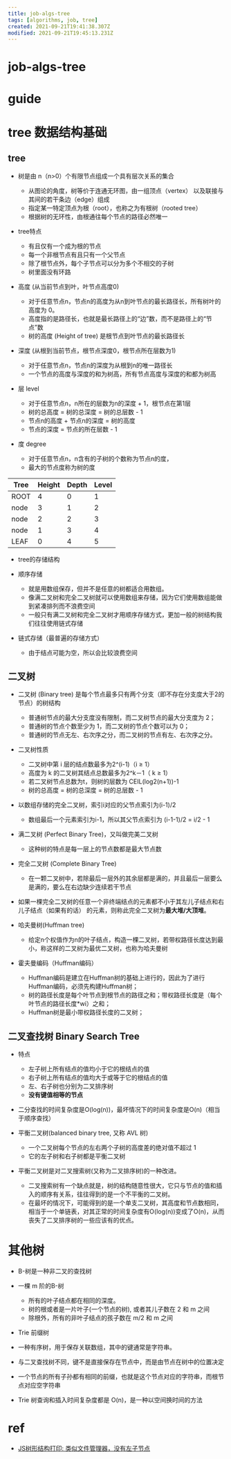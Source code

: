 ```yaml
---
title: job-algs-tree
tags: [algorithms, job, tree]
created: 2021-09-21T19:41:38.307Z
modified: 2021-09-21T19:45:13.231Z
---
```


# job-algs-tree

# guide

# tree 数据结构基础

## tree

- 树是由 n（n>0）个有限节点组成一个具有层次关系的集合
  - 从图论的角度，树等价于连通无环图，由一组顶点（vertex） 以及联接与其间的若干条边（edge）组成
  - 指定某一特定顶点为根（root），也称之为有根树（rooted tree）
  - 根据树的无环性，由根通往每个节点的路径必然唯一

- tree特点
  - 有且仅有一个成为根的节点
  - 每一个非根节点有且只有一个父节点
  - 除了根节点外，每个子节点可以分为多个不相交的子树
  - 树里面没有环路

- 高度 (从当前节点到叶，叶节点高度0)
  - 对于任意节点n，节点n的高度为从n到叶节点的最长路径长，所有树叶的高度为 0。
  - 高度指的是路径长，也就是最长路径上的“边”数，而不是路径上的“节点”数
  - 树的高度 (Height of tree) 是根节点到叶节点的最长路径长
- 深度 (从根到当前节点，根节点深度0，根节点所在层数为1)
  - 对于任意节点n，节点n的深度为从根到n的唯一路径长
  - 一个节点的高度与深度的和为树高，所有节点高度与深度的和都为树高
- 层 level
  - 对于任意节点n，n所在的层数为n的深度 + 1，根节点在第1层
  - 树的总高度 = 树的总深度 = 树的总层数 - 1
  - 节点n的高度 + 节点n的深度 = 树的高度
  - 节点的深度 = 节点的所在层数 - 1
- 度 degree
  - 对于任意节点n，n含有的子树的个数称为节点n的度，
  - 最大的节点度称为树的度

Tree |Height|Depth|Level
-----|-----|-----|-----
 ROOT|  4  |  0  |  1
 node|  3  |  1  |  2
 node|  2  |  2  |  3
 node|  1  |  3  |  4
 LEAF|  0  |  4  |  5

- tree的存储结构
- 顺序存储
  - 就是用数组保存，但并不是任意的树都适合用数组。
  - 像满二叉树和完全二叉树就可以使用数组来存储，因为它们使用数组能做到紧凑排列而不浪费空间
  - 一般只有满二叉树和完全二叉树才用顺序存储方式，更加一般的树结构我们往往使用链式存储

- 链式存储（最普遍的存储方式）
  - 由于结点可能为空，所以会比较浪费空间

## 二叉树

- 二叉树 (Binary tree) 是每个节点最多只有两个分支（即不存在分支度大于2的节点）的树结构
  - 普通树节点的最大分支度没有限制，而二叉树节点的最大分支度为 2；
  - 普通树的节点个数至少为 1，而二叉树的节点个数可以为 0；
  - 普通树的节点无左、右次序之分，而二叉树的节点有左、右次序之分。

- 二叉树性质
  - 二叉树中第 i 层的结点数最多为2^(i-1)（i ≥ 1）
  - 高度为 k 的二叉树其结点总数最多为2^k－1（ k ≥ 1）
  - 若二叉树节点总数为t，则树的层数为 CEIL(log2(n+1))-1
  - 树的总高度 = 树的总深度 = 树的总层数 - 1

- 以数组存储的完全二叉树，索引i对应的父节点索引为(i-1)/2
  - 数组最后一个元素索引为i-1，所以其父节点索引为 (i-1-1)/2 = i/2 - 1

- 满二叉树 (Perfect Binary Tree)，又叫做完美二叉树
  - 这种树的特点是每一层上的节点数都是最大节点数

- 完全二叉树 (Complete Binary Tree)
  - 在一颗二叉树中，若除最后一层外的其余层都是满的，并且最后一层要么是满的，要么在右边缺少连续若干节点
- 如果一棵完全二叉树的任意一个非终端结点的元素都不小于其左儿子结点和右儿子结点（如果有的话） 的元素，则称此完全二叉树为**最大堆/大顶堆**。

- 哈夫曼树(Huffman tree)
  - 给定n个权值作为n的叶子结点，构造一棵二叉树，若带权路径长度达到最小，称这样的二叉树为最优二叉树，也称为哈夫曼树
- 霍夫曼编码（Huffman编码）
  - Huffman编码是建立在Huffman树的基础上进行的，因此为了进行Huffman编码，必须先构建Huffman树；
  - 树的路径长度是每个叶节点到根节点的路径之和；带权路径长度是（每个叶节点的路径长度*wi）之和；
  - Huffman树是最小带权路径长度的二叉树；

## 二叉查找树 Binary Search Tree

- 特点
  - 左子树上所有结点的值均小于它的根结点的值
  - 右子树上所有结点的值均大于或等于它的根结点的值
  - 左、右子树也分别为二叉排序树
  - **没有键值相等的节点**

- 二分查找的时间复杂度是O(log(n))，最坏情况下的时间复杂度是O(n)（相当于顺序查找）

- 平衡二叉树(balanced binary tree, 又称 AVL 树)
  - 一个二叉树每个节点的左右两个子树的高度差的绝对值不超过 1
  - 它的左子树和右子树都是平衡二叉树
- 平衡二叉树是对二叉搜索树(又称为二叉排序树)的一种改进。
  - 二叉搜索树有一个缺点就是，树的结构随意性很大，它只与节点的值和插入的顺序有关系，往往得到的是一个不平衡的二叉树。
  - 在最坏的情况下，可能得到的是一个单支二叉树，其高度和节点数相同，相当于一个单链表，对其正常的时间复杂度有O(log(n))变成了O(n)，从而丧失了二叉排序树的一些应该有的优点。
# 其他树
- B-树是一种非二叉的查找树
- 一棵 m 阶的B-树
  - 所有的叶子结点都在相同的深度。
  - 树的根或者是一片叶子(一个节点的树), 或者其儿子数在 2 和 m 之间
  - 除根外，所有的非叶子结点的孩子数在 m/2 和 m 之间

- Trie 前缀树
- 一种有序树，用于保存关联数组，其中的键通常是字符串。
- 与二叉查找树不同，键不是直接保存在节点中，而是由节点在树中的位置决定
- 一个节点的所有子孙都有相同的前缀，也就是这个节点对应的字符串，而根节点对应空字符串
- Trie 树查询和插入时间复杂度都是 O(n)，是一种以空间换时间的方法
# ref
- [JS树形结构打印: 类似文件管理器，没有左子节点](https://www.jianshu.com/p/8a018d5ee1d9)
